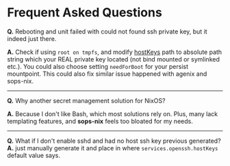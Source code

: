 # Frequent Asked Questions

**Q.** Rebooting and unit failed with could not found ssh private key, but it indeed just there.

**A.** Check if using `root on tmpfs`, and modify [hostKeys](https://milieuim.github.io/vaultix/nixos-option.html#hostkeys) path to absolute path string which your REAL private key located (not bind mounted or symlinked etc.). You could also choose setting `needForBoot` for your persist mountpoint. This could also fix similar issue happened with agenix and sops-nix.

---

**Q.** Why another secret management solution for NixOS? 

**A.** Because I don't like Bash, which most solutions rely on. Plus, many lack templating features, and **sops-nix** feels too bloated for my needs.

---

**Q.** What if I don't enable sshd and had no host ssh key previous generated?
**A.** just manually generate it and place in where `services.openssh.hostKeys` default value says.
